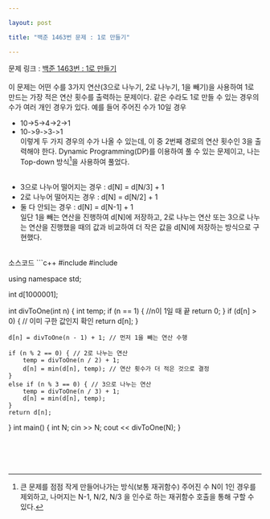 ```yaml
---

layout: post

title: "백준 1463번 문제 : 1로 만들기"

---
```

문제 링크 : [백준 1463번 : 1로 만들기](https://www.acmicpc.net/problem/1463)<br><br>
이 문제는 어떤 수를 3가지 연산(3으로 나누기, 2로 나누기, 1을 빼기)을 사용하여 1로 만드는 가장 적은 연산 횟수를 출력하는 문제이다. 같은 수라도 1로 만들 수 있는 경우의 수가 여러 개인 경우가 있다. 예를 들어 주어진 수가 10일 경우<br>
- 10->5->4->2->1
- 10->9->3->1<br>
이렇게 두 가지 경우의 수가 나올 수 있는데, 이 중 2번째 경로의 연산 횟수인 3을 출력해야 한다. Dynamic Programming(DP)를 이용하여 풀 수 있는 문제이고, 나는 Top-down 방식[^1]을 사용하여 풀었다.<br><br>
[^1]:큰 문제를 점점 작게 만들어나가는 방식(보통 재귀함수)
주어진 수 N이 1인 경우를 제외하고, 나머지는 N-1, N/2, N/3 을 인수로 하는 재귀함수 호출을 통해 구할 수 있다. 
- 3으로 나누어 떨어지는 경우 : d[N] = d[N/3] + 1
- 2로 나누어 떨어지는 경우 : d[N] = d[N/2] + 1
- 둘 다 안되는 경우 : d[N] = d[N-1] + 1
<br>일단 1을 빼는 연산을 진행하여 d[N]에 저장하고, 2로 나누는 연산 또는 3으로 나누는 연산을 진행했을 때의 값과 비교하여 더 작은 값을 d[N]에 저장하는 방식으로 구현했다.
<br>
소스코드
```c++
#include <iostream>
#include <algorithm>

using namespace std;

int d[1000001];

int divToOne(int n) {
	int temp;
	if (n == 1) { //n이 1일 때 끝
		return 0;
	}
	if (d[n] > 0) { // 이미 구한 값인지 확인
		return d[n];
	}

	d[n] = divToOne(n - 1) + 1; // 먼저 1을 빼는 연산 수행

	if (n % 2 == 0) { // 2로 나누는 연산
		temp = divToOne(n / 2) + 1;
		d[n] = min(d[n], temp); // 연산 횟수가 더 적은 것으로 결정
	}
	else if (n % 3 == 0) { // 3으로 나누는 연산
		temp = divToOne(n / 3) + 1;
		d[n] = min(d[n], temp);
	}
	return d[n];
}
int main() {
	int N;
	cin >> N;
	cout << divToOne(N);
}
```




